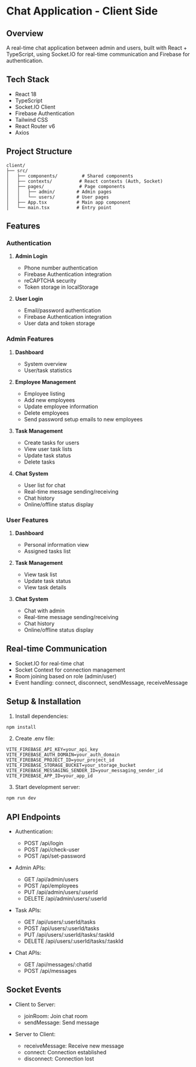 # Chat Application - Client Side

## Overview

A real-time chat application between admin and users, built with React + TypeScript, using Socket.IO for real-time communication and Firebase for authentication.

## Tech Stack

- React 18
- TypeScript
- Socket.IO Client
- Firebase Authentication
- Tailwind CSS
- React Router v6
- Axios

## Project Structure

```
client/
├── src/
│   ├── components/         # Shared components
│   ├── contexts/          # React contexts (Auth, Socket)
│   ├── pages/             # Page components
│   │   ├── admin/        # Admin pages
│   │   └── users/        # User pages
│   ├── App.tsx           # Main app component
│   └── main.tsx          # Entry point
```

## Features

### Authentication

1. **Admin Login**

   - Phone number authentication
   - Firebase Authentication integration
   - reCAPTCHA security
   - Token storage in localStorage

2. **User Login**
   - Email/password authentication
   - Firebase Authentication integration
   - User data and token storage

### Admin Features

1. **Dashboard**

   - System overview
   - User/task statistics

2. **Employee Management**

   - Employee listing
   - Add new employees
   - Update employee information
   - Delete employees
   - Send password setup emails to new employees

3. **Task Management**

   - Create tasks for users
   - View user task lists
   - Update task status
   - Delete tasks

4. **Chat System**
   - User list for chat
   - Real-time message sending/receiving
   - Chat history
   - Online/offline status display

### User Features

1. **Dashboard**

   - Personal information view
   - Assigned tasks list

2. **Task Management**

   - View task list
   - Update task status
   - View task details

3. **Chat System**
   - Chat with admin
   - Real-time message sending/receiving
   - Chat history
   - Online/offline status display

## Real-time Communication

- Socket.IO for real-time chat
- Socket Context for connection management
- Room joining based on role (admin/user)
- Event handling: connect, disconnect, sendMessage, receiveMessage

## Setup & Installation

1. Install dependencies:

```bash
npm install
```

2. Create .env file:

```env
VITE_FIREBASE_API_KEY=your_api_key
VITE_FIREBASE_AUTH_DOMAIN=your_auth_domain
VITE_FIREBASE_PROJECT_ID=your_project_id
VITE_FIREBASE_STORAGE_BUCKET=your_storage_bucket
VITE_FIREBASE_MESSAGING_SENDER_ID=your_messaging_sender_id
VITE_FIREBASE_APP_ID=your_app_id
```

3. Start development server:

```bash
npm run dev
```

## API Endpoints

- Authentication:

  - POST /api/login
  - POST /api/check-user
  - POST /api/set-password

- Admin APIs:

  - GET /api/admin/users
  - POST /api/employees
  - PUT /api/admin/users/:userId
  - DELETE /api/admin/users/:userId

- Task APIs:

  - GET /api/users/:userId/tasks
  - POST /api/users/:userId/tasks
  - PUT /api/users/:userId/tasks/:taskId
  - DELETE /api/users/:userId/tasks/:taskId

- Chat APIs:
  - GET /api/messages/:chatId
  - POST /api/messages

## Socket Events

- Client to Server:

  - joinRoom: Join chat room
  - sendMessage: Send message

- Server to Client:
  - receiveMessage: Receive new message
  - connect: Connection established
  - disconnect: Connection lost
